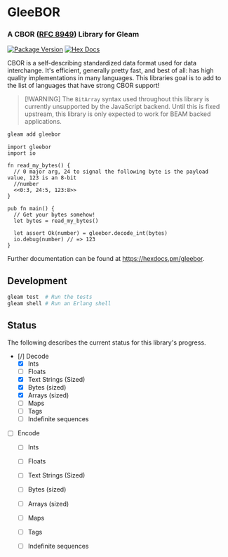 # GleeBOR

### A CBOR ([RFC 8949](https://www.rfc-editor.org/rfc/rfc8949.html)) Library for Gleam

[![Package Version](https://img.shields.io/hexpm/v/gleebor)](https://hex.pm/packages/gleebor)
[![Hex Docs](https://img.shields.io/badge/hex-docs-ffaff3)](https://hexdocs.pm/gleebor/)

CBOR is a self-describing standardized data format used for data interchange. It's
efficient, generally pretty fast, and best of all: has high quality implementations in
many languages. This libraries goal is to add to the list of languages that have strong
CBOR support!

> [!WARNING] The `BitArray` syntax used throughout this library is currently unsupported by
> the JavaScript backend. Until this is fixed upstream, this library is only expected to
> work for BEAM backed applications.


```sh
gleam add gleebor
```
```gleam
import gleebor
import io

fn read_my_bytes() {
  // 0 major arg, 24 to signal the following byte is the payload value, 123 is an 8-bit
  //number
  <<0:3, 24:5, 123:8>>
}

pub fn main() {
  // Get your bytes somehow!
  let bytes = read_my_bytes()

  let assert Ok(number) = gleebor.decode_int(bytes)
  io.debug(number) // => 123
}
```

Further documentation can be found at <https://hexdocs.pm/gleebor>.

## Development

```sh
gleam test  # Run the tests
gleam shell # Run an Erlang shell
```

## Status

The following describes the current status for this library's progress.


- [/] Decode
  - [x] Ints
  - [ ] Floats
  - [x] Text Strings (Sized)
  - [x] Bytes (sized)
  - [x] Arrays (sized)
  - [ ] Maps
  - [ ] Tags
  - [ ] Indefinite sequences
- [ ] Encode
  - [ ] Ints
  - [ ] Floats
  - [ ] Text Strings (Sized)
  - [ ] Bytes (sized)
  - [ ] Arrays (sized)
  - [ ] Maps
  - [ ] Tags
  - [ ] Indefinite sequences


